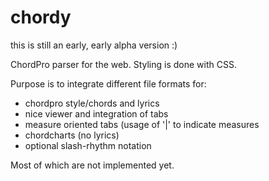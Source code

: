 # chordy
this is still an early, early alpha version :)

ChordPro parser for the web. Styling is done with CSS.

Purpose is to integrate different file formats for:
- chordpro style/chords and lyrics
- nice viewer and integration of tabs
- measure oriented tabs (usage of '|' to indicate measures
- chordcharts (no lyrics)
- optional slash-rhythm notation

Most of which are not implemented yet.
